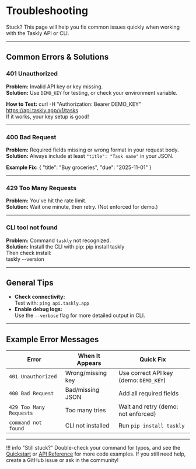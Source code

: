 # Troubleshooting

Stuck? This page will help you fix common issues quickly when working with the Taskly API or CLI.

---

## Common Errors & Solutions

### 401 Unauthorized

**Problem:** Invalid API key or key missing.  
**Solution:** Use `DEMO_KEY` for testing, or check your environment variable.

**How to Test:**
curl -H "Authorization: Bearer DEMO_KEY" https://api.taskly.app/v1/tasks <br>
If it works, your key setup is good!

---

### 400 Bad Request

**Problem:** Required fields missing or wrong format in your request body.  
**Solution:** Always include at least `"title": "Task name"` in your JSON.

**Example Fix:**
{
"title": "Buy groceries",
"due": "2025-11-01"
}

---

### 429 Too Many Requests

**Problem:** You've hit the rate limit.  
**Solution:** Wait one minute, then retry. (Not enforced for demo.)

---

### CLI tool not found

**Problem:** Command `taskly` not recognized.  
**Solution:** Install the CLI with pip:
pip install taskly<br>
Then check install:  
taskly --version  

---

## General Tips

- **Check connectivity:**  
  Test with: `ping api.taskly.app`
- **Enable debug logs:**  
  Use the `--verbose` flag for more detailed output in CLI.

---

## Example Error Messages

| Error             | When It Appears     | Quick Fix                        |
|-------------------|---------------------|----------------------------------|
| `401 Unauthorized`| Wrong/missing key   | Use correct API key (demo: `DEMO_KEY`) |
| `400 Bad Request` | Bad/missing JSON    | Add all required fields          |
| `429 Too Many Requests` | Too many tries | Wait and retry (demo: not enforced) |
| `command not found` | CLI not installed  | Run `pip install taskly`         |

---

!!! info "Still stuck?"
    Double-check your command for typos, and see the [Quickstart](/quickstart/) or [API Reference](/api/) for more code examples.
    If you still need help, create a GitHub issue or ask in the community!

